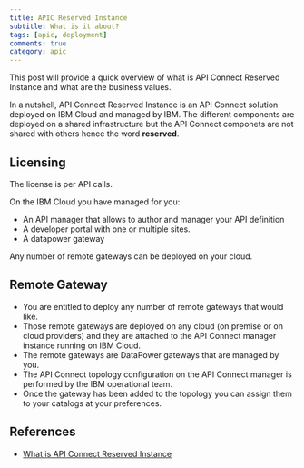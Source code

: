 ```yaml
---
title: APIC Reserved Instance
subtitle: What is it about?
tags: [apic, deployment]
comments: true
category: apic
---
```


This post will provide a quick overview of what is API Connect Reserved Instance and what are the business values.

In a nutshell, API Connect Reserved Instance is an API Connect solution deployed on IBM Cloud and managed by IBM.
The different components are deployed on a shared infrastructure but the API Connect componets are not shared with others hence the word **reserved**.

## Licensing
The license is per API calls.

On the IBM Cloud you have managed for you:
- An API manager that allows to author and manager your API definition
- A developer portal with one or multiple sites.
- A datapower gateway

Any number of remote gateways can be deployed on your cloud.

## Remote Gateway
- You are entitled to deploy any number of remote gateways that would like.
- Those remote gateways are deployed on any cloud (on premise or on cloud providers) and they are attached to the API Connect manager instance running on IBM Cloud.
- The remote gateways are DataPower gateways that are managed by you.
- The API Connect topology configuration on the API Connect manager is performed by the IBM operational team.
- Once the gateway has been added to the topology you can assign them to your catalogs at your preferences.

## References
* [What is API Connect Reserved Instance](https://www.ibm.com/support/knowledgecenter/SSMNED_cloud/com.ibm.apic.overview.doc/capic_reservedinstance.html)

